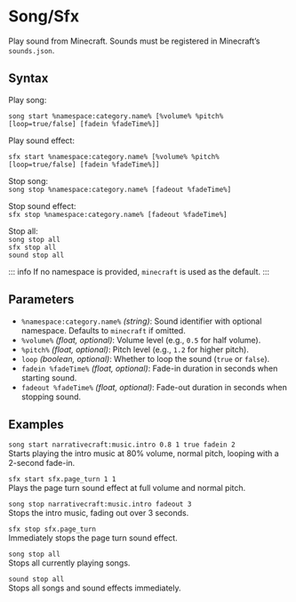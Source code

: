 # Song/Sfx

Play sound from Minecraft. Sounds must be registered in Minecraft’s `sounds.json`.

## Syntax

Play song:

```
song start %namespace:category.name% [%volume% %pitch% [loop=true/false] [fadein %fadeTime%]]
```

Play sound effect:

```
sfx start %namespace:category.name% [%volume% %pitch% [loop=true/false] [fadein %fadeTime%]]
```

Stop song:  
`song stop %namespace:category.name% [fadeout %fadeTime%]`

Stop sound effect:  
`sfx stop %namespace:category.name% [fadeout %fadeTime%]`

Stop all:  
`song stop all`  
`sfx stop all`  
`sound stop all`


::: info
If no namespace is provided, `minecraft` is used as the default.
:::

## Parameters

- `%namespace:category.name%` _(string)_: Sound identifier with optional namespace. Defaults to `minecraft` if omitted.
- `%volume%` _(float, optional)_: Volume level (e.g., `0.5` for half volume).
- `%pitch%` _(float, optional)_: Pitch level (e.g., `1.2` for higher pitch).
- `loop` _(boolean, optional)_: Whether to loop the sound (`true` or `false`).
- `fadein %fadeTime%` _(float, optional)_: Fade-in duration in seconds when starting sound.
- `fadeout %fadeTime%` _(float, optional)_: Fade-out duration in seconds when stopping sound.

## Examples

`song start narrativecraft:music.intro 0.8 1 true fadein 2`  
Starts playing the intro music at 80% volume, normal pitch, looping with a 2-second fade-in.

`sfx start sfx.page_turn 1 1`  
Plays the page turn sound effect at full volume and normal pitch.

`song stop narrativecraft:music.intro fadeout 3`  
Stops the intro music, fading out over 3 seconds.

`sfx stop sfx.page_turn`  
Immediately stops the page turn sound effect.

`song stop all`  
Stops all currently playing songs.

`sound stop all`  
Stops all songs and sound effects immediately.
